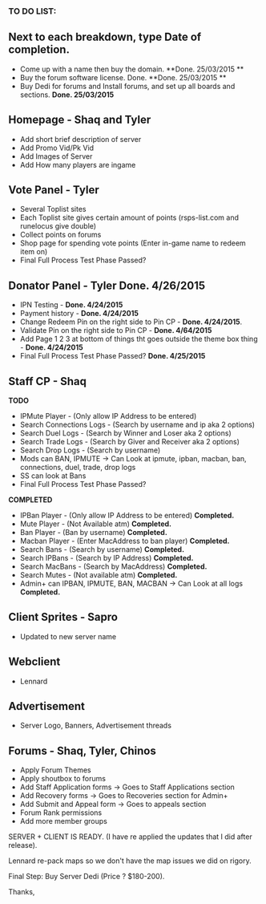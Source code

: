 ### TO DO LIST:

## Next to each breakdown, type Date of completion.

- Come up with a name then buy the domain. **Done. 25/03/2015 **
- Buy the forum software license. Done.  **Done. 25/03/2015 **
- Buy Dedi for forums and Install forums, and set up all boards and sections.  **Done. 25/03/2015**

## Homepage - Shaq and Tyler
 - Add short brief description of server
 - Add Promo Vid/Pk Vid
 - Add Images of Server
 - Add How many players are ingame

## Vote Panel - Tyler
 - Several Toplist sites
 - Each Toplist site gives certain amount of points (rsps-list.com and runelocus give double)
 - Collect points on forums
 - Shop page for spending vote points (Enter in-game name to redeem item on)
 - Final Full Process Test Phase Passed?

## Donator Panel - Tyler  **Done. 4/26/2015**
 - IPN Testing -  **Done. 4/24/2015**
 - Payment history -  **Done. 4/24/2015**
 - Change Redeem Pin on the right side to Pin CP -  **Done. 4/24/2015**.
 - Validate Pin on the right side to Pin CP -  **Done. 4/64/2015**
 - Add Page 1 2 3 at bottom of things tht goes outside the theme box thing -  **Done. 4/24/2015**
 - Final Full Process Test Phase Passed?  **Done. 4/25/2015**

## Staff CP - Shaq
**TODO**
 - IPMute Player - (Only allow IP Address to be entered)
 - Search Connections Logs - (Search by username and ip aka 2 options)
 - Search Duel Logs - (Search by Winner and Loser aka 2 options)
 - Search Trade Logs - (Search by Giver and Receiver aka 2 options)
 - Search Drop Logs - (Search by username)
 - Mods can BAN, IPMUTE -> Can Look at ipmute, ipban, macban, ban, connections, duel, trade, drop logs
 - SS can look at Bans
 - Final Full Process Test Phase Passed?

**COMPLETED**
 - IPBan Player - (Only allow IP Address to be entered) **Completed.**
 - Mute Player - (Not Available atm) **Completed.**
 - Ban Player - (Ban by username) **Completed.**
 - Macban Player - (Enter MacAddress to ban player) **Completed.**
 - Search Bans - (Search by username) **Completed.**
 - Search IPBans - (Search by IP Address) **Completed.**
 - Search MacBans - (Search by MacAddress) **Completed.**
 - Search Mutes - (Not available atm) **Completed.**
 - Admin+ can IPBAN, IPMUTE, BAN, MACBAN -> Can Look at all logs **Completed.**

## Client Sprites - Sapro
 - Updated to new server name

## Webclient
 - Lennard

## Advertisement
 - Server Logo, Banners, Advertisement threads

## Forums - Shaq, Tyler, Chinos
 - Apply Forum Themes
 - Apply shoutbox to forums
 - Add Staff Application forms -> Goes to Staff Applications section
 - Add Recovery forms -> Goes to Recoveries section for Admin+
 - Add Submit and Appeal form -> Goes to appeals section
 - Forum Rank permissions
 - Add more member groups


SERVER + CLIENT IS READY. (I have re applied the updates that I did after release).

Lennard re-pack maps so we don't have the map issues we did on rigory.

Final Step: Buy Server Dedi (Price ? $180-200). 

Thanks,